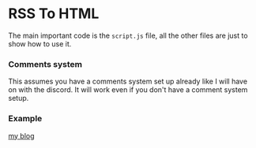 # RSS To HTML

The main important code is the `script.js` file, all the other files are just to show how to use it.

### Comments system

This assumes you have a comments system set up already like I will have on with the discord.
It will work even if you don't have a comment system setup.

### Example

[my blog](https://willemdoesnt.neocities.org/Feeds/blog)
